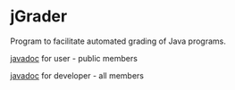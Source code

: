 # jGrader
Program to facilitate automated grading of Java programs.

[javadoc](http://mypages.valdosta.edu/dgibson/jGrader/doc/) for user - public members

[javadoc](http://mypages.valdosta.edu/dgibson/jGrader/doc_all/) for developer - all members


